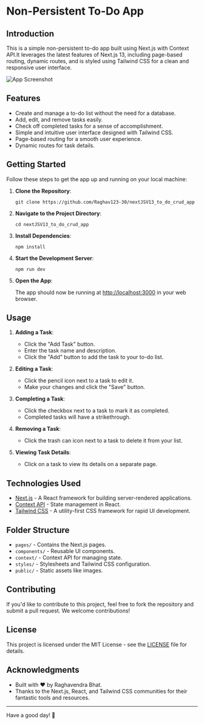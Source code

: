 # Non-Persistent To-Do App

## Introduction

This is a simple non-persistent to-do app built using Next.js with Context API.It leverages the latest features of Next.js 13, including page-based routing, dynamic routes, and is styled using Tailwind CSS for a clean and responsive user interface.

![App Screenshot](![image](https://github.com/Raghav123-30/nextJSV13_to_do_crud_app/assets/59868685/177488be-cb4c-44e4-9ffe-126c86b524ac)
)

## Features

- Create and manage a to-do list without the need for a database.
- Add, edit, and remove tasks easily.
- Check off completed tasks for a sense of accomplishment.
- Simple and intuitive user interface designed with Tailwind CSS.
- Page-based routing for a smooth user experience.
- Dynamic routes for task details.

## Getting Started

Follow these steps to get the app up and running on your local machine:

1. **Clone the Repository**:

   ```
   git clone https://github.com/Raghav123-30/nextJSV13_to_do_crud_app
   ```

2. **Navigate to the Project Directory**:

   ```
   cd nextJSV13_to_do_crud_app
   ```

3. **Install Dependencies**:

   ```
   npm install
   ```

4. **Start the Development Server**:

   ```
   npm run dev
   ```

5. **Open the App**:

   The app should now be running at [http://localhost:3000](http://localhost:3000) in your web browser.

## Usage

1. **Adding a Task**:

   - Click the "Add Task" button.
   - Enter the task name and description.
   - Click the "Add" button to add the task to your to-do list.

2. **Editing a Task**:

   - Click the pencil icon next to a task to edit it.
   - Make your changes and click the "Save" button.

3. **Completing a Task**:

   - Click the checkbox next to a task to mark it as completed.
   - Completed tasks will have a strikethrough.

4. **Removing a Task**:

   - Click the trash can icon next to a task to delete it from your list.

5. **Viewing Task Details**:

   - Click on a task to view its details on a separate page.

## Technologies Used

- [Next.js](https://nextjs.org/) - A React framework for building server-rendered applications.
- [Context API](https://reactjs.org/docs/context.html) - State management in React.
- [Tailwind CSS](https://tailwindcss.com/) - A utility-first CSS framework for rapid UI development.

## Folder Structure

- `pages/` - Contains the Next.js pages.
- `components/` - Reusable UI components.
- `context/` - Context API for managing state.
- `styles/` - Stylesheets and Tailwind CSS configuration.
- `public/` - Static assets like images.

## Contributing

If you'd like to contribute to this project, feel free to fork the repository and submit a pull request. We welcome contributions!

## License

This project is licensed under the MIT License - see the [LICENSE](LICENSE) file for details.

## Acknowledgments

- Built with ❤️ by Raghavendra Bhat.
- Thanks to the Next.js, React, and Tailwind CSS communities for their fantastic tools and resources.

---

Have a good day! 🚀
